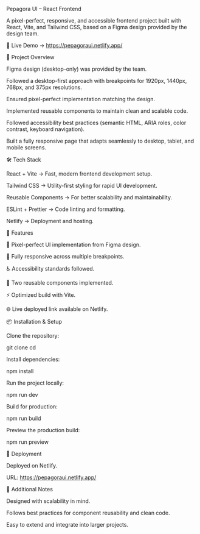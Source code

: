 Pepagora UI – React Frontend

A pixel-perfect, responsive, and accessible frontend project built with React, Vite, and Tailwind CSS, based on a Figma design provided by the design team.

🚀 Live Demo → https://pepagoraui.netlify.app/

📌 Project Overview

Figma design (desktop-only) was provided by the team.

Followed a desktop-first approach with breakpoints for 1920px, 1440px, 768px, and 375px resolutions.

Ensured pixel-perfect implementation matching the design.

Implemented reusable components to maintain clean and scalable code.

Followed accessibility best practices (semantic HTML, ARIA roles, color contrast, keyboard navigation).

Built a fully responsive page that adapts seamlessly to desktop, tablet, and mobile screens.

🛠️ Tech Stack

React + Vite → Fast, modern frontend development setup.

Tailwind CSS → Utility-first styling for rapid UI development.

Reusable Components → For better scalability and maintainability.

ESLint + Prettier → Code linting and formatting.

Netlify → Deployment and hosting.

📂 Features

🎨 Pixel-perfect UI implementation from Figma design.

📱 Fully responsive across multiple breakpoints.

♿ Accessibility standards followed.

🧩 Two reusable components implemented.

⚡ Optimized build with Vite.

🌐 Live deployed link available on Netlify.

📦 Installation & Setup

Clone the repository:

git clone <your-repo-url>
cd <your-project-folder>


Install dependencies:

npm install


Run the project locally:

npm run dev


Build for production:

npm run build


Preview the production build:

npm run preview

🚀 Deployment

Deployed on Netlify.

URL: https://pepagoraui.netlify.app/

📖 Additional Notes

Designed with scalability in mind.

Follows best practices for component reusability and clean code.

Easy to extend and integrate into larger projects.
